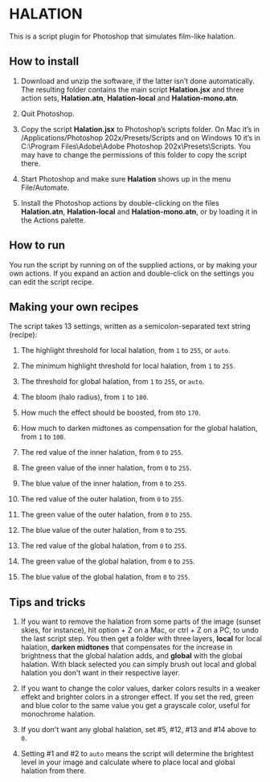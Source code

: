 # HALATION

This is a script plugin for Photoshop that simulates film-like halation.

## How to install

1. Download and unzip the software, if the latter isn’t done automatically. The resulting folder contains the main script **Halation.jsx** and three action sets, **Halation.atn**, **Halation-local** and **Halation-mono.atn**.

2. Quit Photoshop.

3. Copy the script **Halation.jsx** to Photoshop’s scripts folder. On Mac it’s in /Applications/Photoshop 202x/Presets/Scripts and on Windows 10 it’s in C:\Program Files\Adobe\Adobe Photoshop 202x\Presets\Scripts. You may have to change the permissions of this folder to copy the script there.

4. Start Photoshop and make sure **Halation** shows up in the menu File/Automate.

5. Install the Photoshop actions by double-clicking on the files **Halation.atn**, **Halation-local** and **Halation-mono.atn**, or by loading it in the Actions palette.

## How to run

You run the script by running on of the supplied actions, or by making your own actions. If you expand an action and double-click on the settings you can edit the script recipe. 

## Making your own recipes

The script takes 13 settings, written as a semicolon-separated text string (recipe):

1. The highlight threshold for local halation, from `1` to `255`, or `auto`.

2. The minimum highlight threshold for local halation, from `1` to `255`.

3. The threshold for global halation, from `1` to `255`, or `auto`. 

4. The bloom (halo radius), from `1` to `100`.

5. How much the effect should be boosted, from `0`to `170`.

6. How much to darken midtones as compensation for the global halation, from `1` to `100`.

7. The red value of the inner halation, from `0` to `255`.

8. The green value of the inner halation, from `0` to `255`.

9. The blue value of the inner halation, from `0` to `255`.

10. The red value of the outer halation, from `0` to `255`.

11. The green value of the outer halation, from `0` to `255`.

12. The blue value of the outer halation, from `0` to `255`.

13. The red value of the global halation, from `0` to `255`.

14. The green value of the global halation, from `0` to `255`.

15. The blue value of the global halation, from `0` to `255`.


## Tips and tricks

1. If you want to remove the halation from some parts of the image (sunset skies, for instance), hit option + Z on a Mac, or ctrl + Z on a PC, to undo the last script step. You then get a folder with three layers, **local** for local halation, **darken midtones** that compensates for the increase in brightness that the global halation adds, and **global** with the global halation. With black selected you can simply brush out local and global halation you don't want in their respective layer.

2. If you want to change the color values, darker colors results in a weaker effekt and brighter colors in a stronger effect. If you set the red, green and blue color to the same value you get a grayscale color, useful for monochrome halation.

3. If you don't want any global halation, set #5, #12, #13 and #14 above to `0`.

4. Setting #1 and #2 to `auto` means the script will determine the brightest level in your image and calculate where to place local and global halation from there.